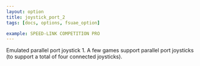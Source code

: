 ```yaml
---
layout: option
title: joystick_port_2
tags: [docs, options, fsuae_option]

example: SPEED-LINK COMPETITION PRO
---
```


Emulated parallel port joystick 1. A few games support parallel port
joysticks (to support a total of four connected joysticks).
